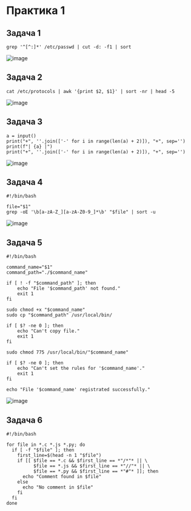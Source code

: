 # Практика 1

## Задача 1

```
grep '^[^:]*' /etc/passwd | cut -d: -f1 | sort
```
![image](https://github.com/mint1524/confUpr/blob/main/prak1/kal1.png)

## Задача 2

```
cat /etc/protocols | awk '{print $2, $1}' | sort -nr | head -5
```
![image](https://github.com/mint1524/confUpr/blob/main/prak1/kal2.png)

## Задача 3

```
a = input()
print("+", ''.join(['-' for i in range(len(a) + 2)]), "+", sep='')
print(f"| {a} |")
print("+", ''.join(['-' for i in range(len(a) + 2)]), "+", sep='')
```
![image](https://github.com/mint1524/confUpr/blob/main/prak1/pics/kal3.png)

## Задача 4

```
#!/bin/bash

file="$1"
grep -oE '\b[a-zA-Z_][a-zA-Z0-9_]*\b' "$file" | sort -u
```
![image](https://github.com/mint1524/confUpr/blob/main/prak1/pics/kal4.png)

## Задача 5

```
#!/bin/bash

command_name="$1"
command_path="./$command_name"

if [ ! -f "$command_path" ]; then
	echo "File '$command_path' not found."
	exit 1
fi

sudo chmod +x "$command_name"
sudo cp "$command_path" /usr/local/bin/

if [ $? -ne 0 ]; then
	echo "Can't copy file."
	exit 1
fi

sudo chmod 775 /usr/local/bin/"$command_name"

if [ $? -ne 0 ]; then
	echo "Can't set the rules for '$command_name'."
	exit 1
fi

echo "File '$command_name' registrated successfully."
```
![image](https://github.com/mint1524/confUpr/blob/main/prak1/pics/kal5.png)

## Задача 6

```
#!/bin/bash

for file in *.c *.js *.py; do
  if [ -f "$file" ]; then
    first_line=$(head -n 1 "$file")
    if [[ $file == *.c && $first_line == *"/*"* || \
          $file == *.js && $first_line == *"//"* || \
          $file == *.py && $first_line == *"#"* ]]; then
      echo "Comment found in $file"
    else
      echo "No comment in $file"
    fi
  fi
done
```


